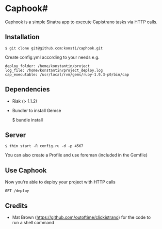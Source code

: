 # Caphook# 

Caphook is a simple Sinatra app to execute Capistrano tasks via HTTP calls.

## Installation ##

    $ git clone git@github.com:konsti/caphook.git
    
Create config.yml according to your needs e.g.

    deploy_folder: /home/konstantin/project
    log_file: /home/konstantin/project_deploy.log
    cap_executable: /usr/local/rvm/gems/ruby-1.9.3-p0/bin/cap

## Dependencies ##

 * Riak (> 1.1.2)
 * Bundler to install Gemse

    $ bundle install

## Server ##
    $ thin start -R config.ru -d -p 4567
    
You can also create a Profile and use foreman (included in the Gemfile)  
  
## Use Caphook ##
Now you're able to deploy your project with HTTP calls

    GET /deploy

## Credits ##
 * Mat Brown (https://github.com/outoftime/clickistrano) for the code to run a shell command